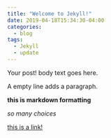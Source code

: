 ```yaml
---
title: "Welcome to Jekyll!"
date: 2019-04-18T15:34:30-04:00
categories:
  - blog
tags:
  - Jekyll
  - update
---
```


Your post! body text goes here.

A empty line adds a paragraph.

__this is markdown formatting__

*so many choices*

[this is a link!](https://github.com)
